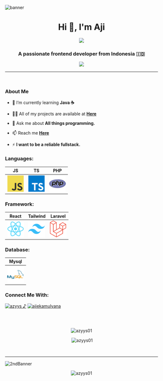 ![banner](https://github.com/azyys01/azyys01/blob/main/assets/illustration-anime-character-rain.jpg)

<h1 align="center">Hi 👋, I'm Aji</h1>
<div align="center"><img width="150" src="https://github.com/azyys01/azyys01/blob/main/assets/profile.gif" /></div>
<h3 align="center">A passionate frontend developer from Indonesia 🇮🇩</h3>
<div align="center"><img src="https://github.com/azyys01/azyys01/blob/main/assets/status%20on.gif" width="130"></div>
<hr>
<br>

### About Me

- 🌱 I’m currently learning **Java ☕**

- 👨‍💻 All of my projects are available at **<a href="https://azyys01.github.io/Testing-Web/">Here</a>**

- 💬 Ask me about **All things programming.**

- 📫 Reach me **<a href="mailto:ajiekamulyana3012@gmail.com">Here</a>**

- ⚡ **I want to be a reliable fullstack.**

### Languages:
| JS | TS | PHP |
|----------|----------|----------|
|  <img src="https://github.com/devicons/devicon/blob/master/icons/javascript/javascript-original.svg" title="Javascript"  alt="Javascript" width="55" height="55"/> |  <img src="https://github.com/devicons/devicon/blob/master/icons/typescript/typescript-original.svg" title="Typescript"  alt="Typescript" width="55" height="55"/> |  <img src="https://github.com/devicons/devicon/blob/master/icons/php/php-original.svg" title="php" alt="php" width="55" height="55"/> | 

### Framework:
|React|Tailwind|Laravel|
|----------|----------|----------|
| <img src="https://github.com/devicons/devicon/blob/master/icons/react/react-original.svg" width="55" height="55"> | <img src="https://github.com/devicons/devicon/blob/master/icons/tailwindcss/tailwindcss-original.svg" width="55" height="55"> | <img src="https://github.com/devicons/devicon/blob/master/icons/laravel/laravel-original.svg" width="55" height="55"> 

### Database:
|Mysql|
|----------|
| <img src="https://github.com/devicons/devicon/blob/master/icons/mysql/mysql-original-wordmark.svg" width="55" height="55">

### Connect Me With:
<p align="left">
<a href="https://fb.com/azyys ♪" target="blank"><img align="center" src="https://raw.githubusercontent.com/rahuldkjain/github-profile-readme-generator/master/src/images/icons/Social/facebook.svg" alt="azyys ♪" height="30" width="40" /></a>
<a href="https://instagram.com/ajiekamu dilyana" target="blank"><img align="center" src="https://raw.githubusercontent.com/rahuldkjain/github-profile-readme-generator/master/src/images/icons/Social/instagram.svg" alt="ajiekamulyana" height="30" width="40" /></a>
</p>

<br><br>

<div align="center"><p><img align="center" src="https://github-readme-streak-stats.herokuapp.com/?user=azyys01&theme=dark" alt="azyys01" /></p></div>
<div align="center"><p>&nbsp;<img align="center" src="https://github-readme-stats.vercel.app/api?username=azyys01&show_icons=true&locale=en&theme=dark" alt="azyys01" /></p></div>

<br><hr>

![2ndBanner](https://github.com/azyys01/azyys01/blob/main/assets/banner%20miku.gif)
<p align="center"> <img width="200" src="https://komarev.com/ghpvc/?username=azyys01&label=Profile%20views&color=orange&style=flat" alt="azyys01" /> </p>
